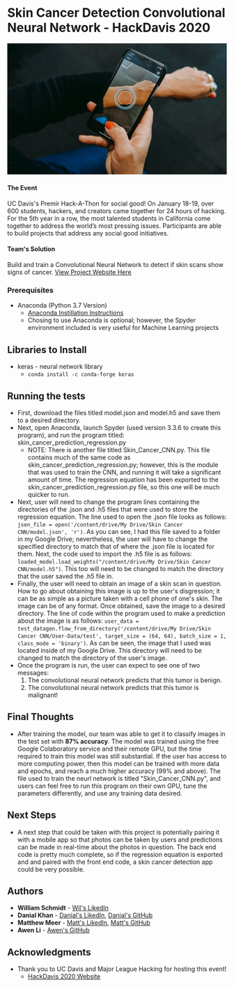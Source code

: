 # Skin Cancer Detection Convolutional Neural Network - HackDavis 2020
![Image](Image/skin_cancer.jpg)
#### The Event 
UC Davis's Premir Hack-A-Thon for social good! On January 18-19, over 600 students, hackers, and creators came together for 24 hours of hacking. For the 5th year in a row, the most talented students in California come together to address the world’s most pressing issues. Participants are able to build projects that address any social good initiatives.
#### Team's Solution
Build and train a Convolutional Neural Network to detect if skin scans show signs of cancer. [View Project Website Here](https://devpost.com/software/ml-diagnose)

### Prerequisites
* Anaconda (Python 3.7 Version)
  - [Anaconda Instillation Instructions](https://docs.anaconda.com/anaconda/install/)
  - Chosing to use Anaconda is optional; however, the Spyder environment included is very useful for Machine Learning projects

## Libraries to Install
* keras - neural network library
  - `conda install -c conda-forge keras`

## Running the tests

* First, download the files titled model.json and model.h5 and save them to a desired directory.
* Next, open Anaconda, launch Spyder (used version 3.3.6 to create this program), and run the program titled: skin_cancer_prediction_regression.py
  - NOTE: There is another file titled Skin_Cancer_CNN.py. This file contains much of the same code as skin_cancer_prediction_regression.py; however, this is the module that was used to train the CNN, and running it will take a significant amount of time. The regression equation has been exported to the skin_cancer_prediction_regression.py file, so this one will be much quicker to run.
* Next, user will need to change the program lines containing the directories of the .json and .h5 files that were used to store the regression equation. The line used to open the .json file looks as follows: 
`json_file = open('/content/drive/My Drive/Skin Cancer CNN/model.json', 'r')`. 
As you can see, I had this file saved to a folder in my Google Drive; nevertheless, the user will have to change the specified directory to match that of where the .json file is located for them. Next, the code used to import the .h5 file is as follows: `loaded_model.load_weights("/content/drive/My Drive/Skin Cancer CNN/model.h5")`. 
This too will need to be changed to match the directory that the user saved the .h5 file in.
* Finally, the user will need to obtain an image of a skin scan in question. How to go about obtaining this image is up to the user's disgression; it can be as simple as a picture taken with a cell phone of one's skin. The image can be of any format. Once obtained, save the image to a desired directory. The line of code within the program used to make a prediction about the image is as follows: `user_data = test_datagen.flow_from_directory('/content/drive/My Drive/Skin Cancer CNN/User-Data/test', target_size = (64, 64), batch_size = 1, class_mode = 'binary')`. As can be seen, the image that I used was located inside of my Google Drive. This directory will need to be changed to match the directory of the user's image.
* Once the program is run, the user can expect to see one of two messages: 
  1) The convolutional neural network predicts that this tumor is benign.
  2) The convolutional neural network predicts that this tumor is malignant!

## Final Thoughts
* After training the model, our team was able to get it to classify images in the test set with **87% accuracy**. The model was trained using the free Google Colaboratory service and their remote GPU, but the time required to train this model was still substantial. If the user has access to more computing power, then this model can be trained with more data and epochs, and reach a much higher accuracy (99% and above). The file used to train the neurl network is titled "Skin_Cancer_CNN.py", and users can feel free to run this program on their own GPU, tune the parameters differently, and use any training data desired.

## Next Steps
* A next step that could be taken with this project is potentially pairing it with a mobile app so that photos can be taken by users and predictions can be made in real-time about the photos in question. The back end code is pretty much complete, so if the regression equation is exported and and paired with the front end code, a skin cancer detection app could be very possible.

## Authors

* **William Schmidt** - [Wil's LikedIn](https://www.linkedin.com/in/william-schmidt-152431168/)
* **Danial Khan** - [Danial's LikedIn](https://www.linkedin.com/in/danial-khan-98415b18b/), [Danial's GitHub](https://github.com/danialk1?tab=repositories)
* **Matthew Meer** - [Matt's LikedIn](https://www.linkedin.com/in/matthew-meer-8356b572/), [Matt's GitHub](https://github.com/meerkat1293?tab=repositories)
* **Awen Li** - [Awen's GitHub](https://github.com/BabyMochi)

## Acknowledgments

* Thank you to UC Davis and Major League Hacking for hosting this event!
  - [HackDavis 2020 Website](https://hackdavis2020.devpost.com/?ref_content=default&ref_feature=challenge&ref_medium=discover)
